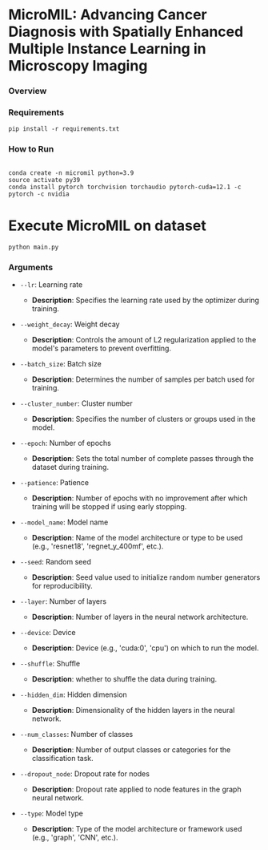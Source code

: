 # MicroMIL: Advancing Cancer Diagnosis with Spatially Enhanced Multiple Instance Learning in Microscopy Imaging



### Overview

### Requirements
````
pip install -r requirements.txt 
````

### How to Run
````

conda create -n micromil python=3.9
source activate py39
conda install pytorch torchvision torchaudio pytorch-cuda=12.1 -c pytorch -c nvidia
````

# Execute MicroMIL on dataset
````
python main.py
````

### Arguments

- `--lr`: Learning rate
  - **Description**: Specifies the learning rate used by the optimizer during training.

- `--weight_decay`: Weight decay
  - **Description**: Controls the amount of L2 regularization applied to the model's parameters to prevent overfitting.

- `--batch_size`: Batch size
  - **Description**: Determines the number of samples per batch used for training.

- `--cluster_number`: Cluster number
  - **Description**: Specifies the number of clusters or groups used in the model.

- `--epoch`: Number of epochs
  - **Description**: Sets the total number of complete passes through the dataset during training.

- `--patience`: Patience
  - **Description**: Number of epochs with no improvement after which training will be stopped if using early stopping.

- `--model_name`: Model name
  - **Description**: Name of the model architecture or type to be used (e.g., 'resnet18', 'regnet_y_400mf', etc.).

- `--seed`: Random seed
  - **Description**: Seed value used to initialize random number generators for reproducibility.

- `--layer`: Number of layers
  - **Description**: Number of layers in the neural network architecture.

- `--device`: Device
  - **Description**: Device (e.g., 'cuda:0', 'cpu') on which to run the model.

- `--shuffle`: Shuffle
  - **Description**: whether to shuffle the data during training.

- `--hidden_dim`: Hidden dimension
  - **Description**: Dimensionality of the hidden layers in the neural network.

- `--num_classes`: Number of classes
  - **Description**: Number of output classes or categories for the classification task.

- `--dropout_node`: Dropout rate for nodes
  - **Description**: Dropout rate applied to node features in the graph neural network.

- `--type`: Model type
  - **Description**: Type of the model architecture or framework used (e.g., 'graph', 'CNN', etc.).
